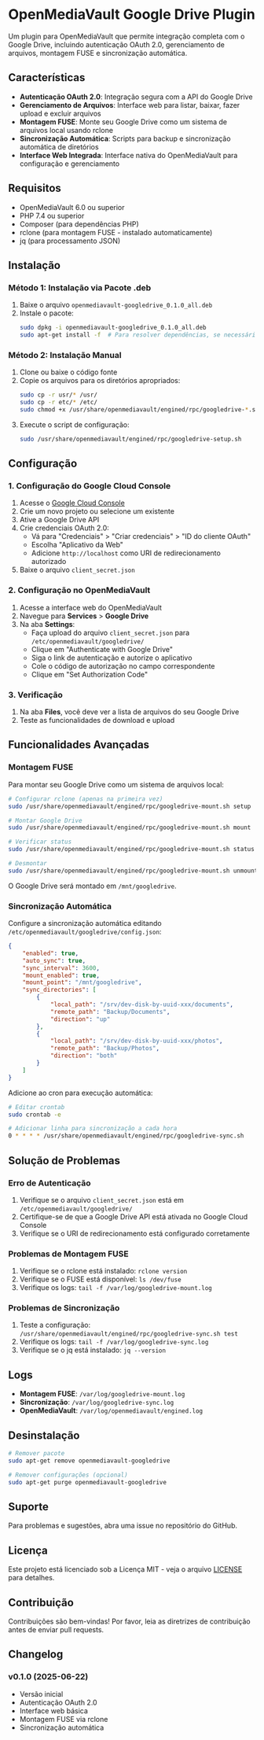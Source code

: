 # OpenMediaVault Google Drive Plugin

Um plugin para OpenMediaVault que permite integração completa com o Google Drive, incluindo autenticação OAuth 2.0, gerenciamento de arquivos, montagem FUSE e sincronização automática.

## Características

- **Autenticação OAuth 2.0**: Integração segura com a API do Google Drive
- **Gerenciamento de Arquivos**: Interface web para listar, baixar, fazer upload e excluir arquivos
- **Montagem FUSE**: Monte seu Google Drive como um sistema de arquivos local usando rclone
- **Sincronização Automática**: Scripts para backup e sincronização automática de diretórios
- **Interface Web Integrada**: Interface nativa do OpenMediaVault para configuração e gerenciamento

## Requisitos

- OpenMediaVault 6.0 ou superior
- PHP 7.4 ou superior
- Composer (para dependências PHP)
- rclone (para montagem FUSE - instalado automaticamente)
- jq (para processamento JSON)

## Instalação

### Método 1: Instalação via Pacote .deb

1. Baixe o arquivo `openmediavault-googledrive_0.1.0_all.deb`
2. Instale o pacote:
   ```bash
   sudo dpkg -i openmediavault-googledrive_0.1.0_all.deb
   sudo apt-get install -f  # Para resolver dependências, se necessário
   ```

### Método 2: Instalação Manual

1. Clone ou baixe o código fonte
2. Copie os arquivos para os diretórios apropriados:
   ```bash
   sudo cp -r usr/* /usr/
   sudo cp -r etc/* /etc/
   sudo chmod +x /usr/share/openmediavault/engined/rpc/googledrive-*.sh
   ```
3. Execute o script de configuração:
   ```bash
   sudo /usr/share/openmediavault/engined/rpc/googledrive-setup.sh
   ```

## Configuração

### 1. Configuração do Google Cloud Console

1. Acesse o [Google Cloud Console](https://console.cloud.google.com/)
2. Crie um novo projeto ou selecione um existente
3. Ative a Google Drive API
4. Crie credenciais OAuth 2.0:
   - Vá para "Credenciais" > "Criar credenciais" > "ID do cliente OAuth"
   - Escolha "Aplicativo da Web"
   - Adicione `http://localhost` como URI de redirecionamento autorizado
5. Baixe o arquivo `client_secret.json`

### 2. Configuração no OpenMediaVault

1. Acesse a interface web do OpenMediaVault
2. Navegue para **Services** > **Google Drive**
3. Na aba **Settings**:
   - Faça upload do arquivo `client_secret.json` para `/etc/openmediavault/googledrive/`
   - Clique em "Authenticate with Google Drive"
   - Siga o link de autenticação e autorize o aplicativo
   - Cole o código de autorização no campo correspondente
   - Clique em "Set Authorization Code"

### 3. Verificação

1. Na aba **Files**, você deve ver a lista de arquivos do seu Google Drive
2. Teste as funcionalidades de download e upload

## Funcionalidades Avançadas

### Montagem FUSE

Para montar seu Google Drive como um sistema de arquivos local:

```bash
# Configurar rclone (apenas na primeira vez)
sudo /usr/share/openmediavault/engined/rpc/googledrive-mount.sh setup

# Montar Google Drive
sudo /usr/share/openmediavault/engined/rpc/googledrive-mount.sh mount

# Verificar status
sudo /usr/share/openmediavault/engined/rpc/googledrive-mount.sh status

# Desmontar
sudo /usr/share/openmediavault/engined/rpc/googledrive-mount.sh unmount
```

O Google Drive será montado em `/mnt/googledrive`.

### Sincronização Automática

Configure a sincronização automática editando `/etc/openmediavault/googledrive/config.json`:

```json
{
    "enabled": true,
    "auto_sync": true,
    "sync_interval": 3600,
    "mount_enabled": true,
    "mount_point": "/mnt/googledrive",
    "sync_directories": [
        {
            "local_path": "/srv/dev-disk-by-uuid-xxx/documents",
            "remote_path": "Backup/Documents",
            "direction": "up"
        },
        {
            "local_path": "/srv/dev-disk-by-uuid-xxx/photos",
            "remote_path": "Backup/Photos",
            "direction": "both"
        }
    ]
}
```

Adicione ao cron para execução automática:

```bash
# Editar crontab
sudo crontab -e

# Adicionar linha para sincronização a cada hora
0 * * * * /usr/share/openmediavault/engined/rpc/googledrive-sync.sh
```

## Solução de Problemas

### Erro de Autenticação

1. Verifique se o arquivo `client_secret.json` está em `/etc/openmediavault/googledrive/`
2. Certifique-se de que a Google Drive API está ativada no Google Cloud Console
3. Verifique se o URI de redirecionamento está configurado corretamente

### Problemas de Montagem FUSE

1. Verifique se o rclone está instalado: `rclone version`
2. Verifique se o FUSE está disponível: `ls /dev/fuse`
3. Verifique os logs: `tail -f /var/log/googledrive-mount.log`

### Problemas de Sincronização

1. Teste a configuração: `/usr/share/openmediavault/engined/rpc/googledrive-sync.sh test`
2. Verifique os logs: `tail -f /var/log/googledrive-sync.log`
3. Verifique se o jq está instalado: `jq --version`

## Logs

- **Montagem FUSE**: `/var/log/googledrive-mount.log`
- **Sincronização**: `/var/log/googledrive-sync.log`
- **OpenMediaVault**: `/var/log/openmediavault/engined.log`

## Desinstalação

```bash
# Remover pacote
sudo apt-get remove openmediavault-googledrive

# Remover configurações (opcional)
sudo apt-get purge openmediavault-googledrive
```

## Suporte

Para problemas e sugestões, abra uma issue no repositório do GitHub.

## Licença

Este projeto está licenciado sob a Licença MIT - veja o arquivo [LICENSE](LICENSE) para detalhes.

## Contribuição

Contribuições são bem-vindas! Por favor, leia as diretrizes de contribuição antes de enviar pull requests.

## Changelog

### v0.1.0 (2025-06-22)
- Versão inicial
- Autenticação OAuth 2.0
- Interface web básica
- Montagem FUSE via rclone
- Sincronização automática

